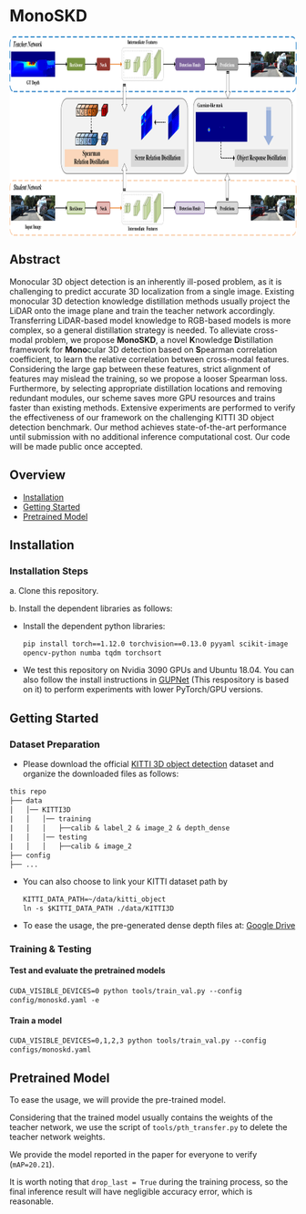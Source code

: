 # MonoSKD

<p align="center"> <img src='img/MonoSKD.png' align="center" height="350px"> </p>


## Abstract

Monocular 3D object detection is an inherently ill-posed problem, as it is challenging to predict accurate 3D localization from a single image. Existing monocular 3D detection knowledge distillation methods usually project the LiDAR onto the image plane and train the teacher network accordingly. Transferring LiDAR-based model knowledge to RGB-based models is more complex, so a general distillation strategy is needed. To alleviate cross-modal problem, we propose **MonoSKD**, a novel **K**nowledge **D**istillation framework for **Mono**cular 3D detection based on **S**pearman correlation coefficient, to learn the relative correlation between cross-modal features. Considering the large gap between these features, strict alignment of features may mislead the training, so we propose a looser Spearman loss. Furthermore, by selecting appropriate distillation locations and removing redundant modules, our scheme saves more GPU resources and trains faster than existing methods. Extensive experiments are performed to verify the effectiveness of our framework on the challenging KITTI 3D object detection benchmark. Our method achieves state-of-the-art performance until submission with no additional inference computational cost. Our code will be made public once accepted.

## Overview

- [Installation](#installation)
- [Getting Started](#getting-started)
- [Pretrained Model](#pretrained-model)

## Installation

### Installation Steps

a. Clone this repository.

b. Install the dependent libraries as follows:

* Install the dependent python libraries: 
  
  ```shell
  pip install torch==1.12.0 torchvision==0.13.0 pyyaml scikit-image opencv-python numba tqdm torchsort
  ```

* We test this repository on Nvidia 3090 GPUs and Ubuntu 18.04. You can also follow the install instructions in [GUPNet](https://github.com/SuperMHP/GUPNet) (This respository is based on it) to perform experiments with lower PyTorch/GPU versions.

## Getting Started

### Dataset Preparation

* Please download the official [KITTI 3D object detection](http://www.cvlibs.net/datasets/kitti/eval_object.php?obj_benchmark=3d) dataset and organize the downloaded files as follows:

```
this repo
├── data
│   │── KITTI3D
|   │   │── training
|   │   │   ├──calib & label_2 & image_2 & depth_dense
|   │   │── testing
|   │   │   ├──calib & image_2
├── config
├── ...
```

* You can also choose to link your KITTI dataset path by
  
  ```
  KITTI_DATA_PATH=~/data/kitti_object
  ln -s $KITTI_DATA_PATH ./data/KITTI3D
  ```

* To ease the usage,  the pre-generated dense depth files at: [Google Drive](https://drive.google.com/file/d/1mlHtG8ZXLfjm0lSpUOXHulGF9fsthRtM/view?usp=sharing) 

### Training & Testing

#### Test and evaluate the pretrained models

```shell
CUDA_VISIBLE_DEVICES=0 python tools/train_val.py --config config/monoskd.yaml -e   
```

#### Train a model

```shell
CUDA_VISIBLE_DEVICES=0,1,2,3 python tools/train_val.py --config configs/monoskd.yaml
```

## Pretrained Model

To ease the usage, we will provide the pre-trained model.

Considering that the trained model usually contains the weights of the teacher network, we use the script of `tools/pth_transfer.py` to delete the teacher network weights.

We provide the model reported in the paper for everyone to verify (`mAP=20.21`).

It is worth noting that `drop_last = True` during the training process, so the final inference result will have negligible accuracy error, which is reasonable.